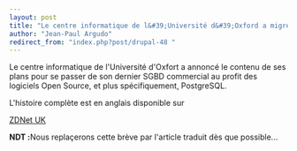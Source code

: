 ```yaml
---
layout: post
title: "Le centre informatique de l&#39;Université d&#39;Oxford a migré à PostgreSQL"
author: "Jean-Paul Argudo"
redirect_from: "index.php?post/drupal-48 "
---
```




<p>

Le centre informatique de l'Université d'Oxfort a annoncé le contenu de ses plans pour se passer de son dernier SGBD commercial au profit des logiciels Open Source, et plus spécifiquement, PostgreSQL.

</p>

<p>

L'histoire complète est en anglais disponible sur

<a href="http://news.zdnet.co.uk/software/applications/0,39020384,39173013,00.htm">

ZDNet UK

</a>

</p>

<p><strong>NDT&nbsp;:</strong>Nous replaçerons cette brève par l'article traduit dès que possible...

</p>